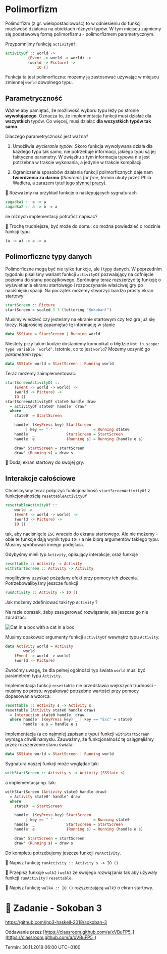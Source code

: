 # Polimorfizm

Polimorfizm (z gr. wielopostaciowość) to w odniesieniu do funkcji możliwość działania na obiektach różnych typów.
W tym miejscu zajmiemy się podstawową formą polimorfizmu - polimorfizmem parametrycznym.

Przypomnijmy funkcję `activityOf`:

```haskell
activityOf :: world ->
	      (Event -> world -> world) ->
	      (world -> Picture) ->
              IO ()
```

Funkcja ta jest polimorficzna: możemy ją zastosować używając w miejscu zmiennej `world` dowolnego typu.

## Parametryczność

Ważne aby pamiętać, że możliwość wyboru typu leży po stronie **wywołującego**. 
Oznacza to, że implementacja funkcji musi działać dla **wszystkich** typów.
Co więcej, musi działać **dla wszystkich typów tak samo**.

Dlaczego parametryczność jest ważna?

1. Umożliwia *wycieranie typów*. Skoro funkcja wywoływana działa dla każdego typu tak samo, nie potrzebuje informacji, 
jakiego typu są jej faktyczne parametry. W związku z tym informacja typowa nie jest potrzebna w trakcie wykonania, a jedynie w trakcie kompilacji.

2. Ograniczenie sposobów działania funkcji polimorficznych daje nam **twierdzenia za darmo** (*theorems for free*, termin ukuty przez Phila Wadlera, a zarazem tytuł jego [słynnej pracy](https://people.mpi-sws.org/~dreyer/tor/papers/wadler.pdf)).

:pencil: Rozważmy na przykład funkcje o następujących sygnaturach

```haskell
zagadka1 :: a -> a
zagadka2 :: a -> b -> a
```

ile różnych implementacji potrafisz napisać?

:pencil: Trochę trudniejsze, być może do domu: co można powiedzieć o rodzinie funkcji typu

```haskell
(a -> a) -> a -> a
```

## Polimorficzne typy danych

Polimorficzne mogą być nie tylko funkcje, ale i typy danych. W poprzednim tygodniu pisaliśmy wariant funkcji `activityOf`
pozwalający na cofnięcie poziomu do stanu początkowego. 
Spróbujmy teraz rozszerzyć tę funkcję o wyświetlanie ekranu startowego i rozpoczynanie właściwej gry po naciśnięciu spacji.
Na początek możemy stworzyć bardzo prosty ekran startowy:

```haskell
startScreen :: Picture
startScreen = scaled 3 3 (lettering "Sokoban!")
```

Musimy wiedzieć czy jesteśmy na ekranie startowym czy też gra już się toczy.  Najprościej zapamiętać tę informację w stanie

```haskell
data SSState = StartScreen | Running world
```

Niestety przy takim kodzie dostaniemy komunikat o błędzie `Not in scope: type variable ‘world’`. Istotnie, co to jest `world`? 
Możemy uczynić go *parametrem typu*:

```haskell
data SSState world = StartScreen | Running world
```

Teraz możemy zaimplementować:

```haskell
startScreenActivityOf ::
    (Event -> world -> world) -> 
    (world -> Picture) ->
    IO ()
startScreenActivityOf state0 handle draw
  = activityOf state0' handle' draw'
  where
    state0' = StartScreen

    handle' (KeyPress key) StartScreen
         | key == " "                  = Running state0
    handle' _              StartScreen = StartScreen
    handle' e              (Running s) = Running (handle e s)

    draw' StartScreen = startScreen
    draw' (Running s) = draw s
```

:pencil: Dodaj ekran startowy do swojej gry.

## Interakcje całościowe

Chcielibyśmy teraz połączyć funkcjonalność  `startScreenActivityOf` z funkcjonalnością `resettableActivityOf`

```haskell
resettableActivityOf ::
    world ->
    (Event -> world -> world) ->
    (world -> Picture) ->
    IO ()
```

tak, aby naciśnięcie `ESC` wracało do ekranu startowego. Ale nie możemy - obie te funkcje dają wynik typu `IO()` a nie biorą argumentów takiego typu. Musimy spróbować innego podejścia.

Gdybyśmy mieli typ `Activity`, opisujący interakcje, oraz funkcje

```haskell
resettable :: Activity -> Activity
withStartScreen :: Activity -> Activity
```

moglibyśmy uzyskać pożądany efekt przy pomocy ich złożenia. Potrzebowalibyśmy jeszcze funkcji

```haskell
runActivity :: Activity -> IO ()
```

Jak możemy zdefiniować taki typ `Activity` ? 

Na razie obrazek, żeby zasugerować rozwiązanie, ale jeszcze go nie zdradzać:

![Cat in a box with a cat in a box](https://i.redd.it/k5mjhyewkxdz.jpg)

Musimy opakować argumenty funkcji `activityOf` wewnątrz typu `Activity`:

```haskell
data Activity world = Activity
        world
	(Event -> world -> world)
	(world -> Picture)
```
Zwróćmy uwagę, że dla pełnej ogólności typ świata `world` musi być parametrem typu `Activity`.

Implementacja funkcji `resettable` nie przedstawia większych trudności - musimy po prostu wypakować potrzebne wartości
przy pomocy dopasowania wzorca:

```haskell
resettable :: Activity s -> Activity s
resettable (Activity state0 handle draw)
  = Interaction state0 handle' draw
  where handle' (KeyPress key) _ | key == "Esc" = state0
        handle' e s = handle e s
```

Implementacja (a co najmniej zapisanie typu) funkcji `withStartScreen` wymaga chwili namysłu. Zauważmy, że funkcjonalność tę osiągnęliśmy przez rozszerzenie stanu świata:

```haskell
data SSState world = StartScreen | Running world
```

Sygnatura naszej funkcji może wyglądać tak:

```haskell
withStartScreen :: Activity s -> Activity (SSState s)
```

a implementacja np. tak:

```haskell
withStartScreen (Activity state0 handle draw)
  = Activity state0' handle' draw'
  where
    state0' = StartScreen

    handle' (KeyPress key) StartScreen
         | key == " "                  = Running state0
    handle' _              StartScreen = StartScreen
    handle' e              (Running s) = Running (handle e s)

    draw' StartScreen = startScreen
    draw' (Running s) = draw s
 ```
 
 Do kompletu potrzebujemy jeszcze funkcji `runActivity`.
 
 :pencil: Napisz funkcję `runActivity :: Activity s -> IO ()`
 
 :pencil: Przepisz funkcje `walk2` i `walk3` ze swojego rozwiązania tak aby używały funkcji `runActivity` i `resettable`.
 
 :pencil: Napisz funkcję `walk4 :: IO ()` rozszerzającą `walk3` o ekran startowy.

# :pencil: Zadanie - Sokoban 3

https://github.com/jnp3-haskell-2018/sokoban-3

Oddawanie przez [https://classroom.github.com/a/xVBuFP5_](https://classroom.github.com/a/xVBuFP5_)

Termin: 30.11.2019 06:00 UTC+0100
